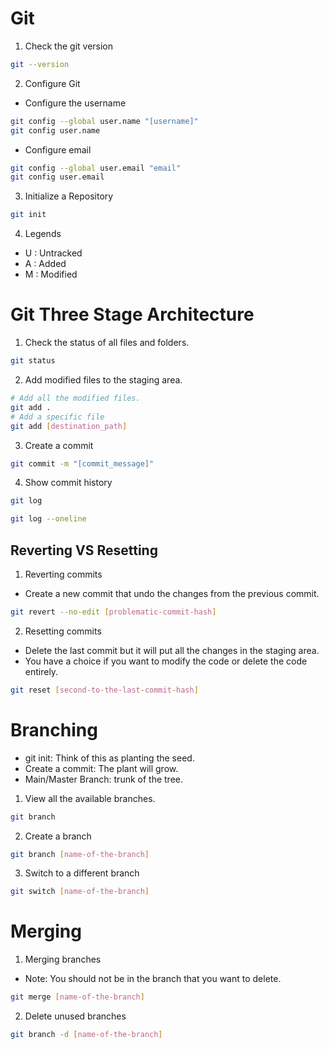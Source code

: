 # Git

1. Check the git version

```bash
git --version
```

2. Configure Git

- Configure the username

```bash
git config --global user.name "[username]"
git config user.name
```

- Configure email

```bash
git config --global user.email "email"
git config user.email
```

3. Initialize a Repository

```bash
git init
```

4. Legends

- U : Untracked
- A : Added
- M : Modified

# Git Three Stage Architecture

1. Check the status of all files and folders.

```bash
git status
```

2. Add modified files to the staging area.

```bash
# Add all the modified files.
git add .
# Add a specific file
git add [destination_path]
```

3. Create a commit

```bash
git commit -m "[commit_message]"
```

4. Show commit history

```bash
git log
```

```bash
git log --oneline
```

## Reverting VS Resetting
1. Reverting commits
- Create a new commit that undo the changes from the previous commit.
```bash
git revert --no-edit [problematic-commit-hash]
```

2. Resetting commits
- Delete the last commit but it will put all the changes in the staging area.
- You have a choice if you want to modify the code or delete the code entirely.
```bash
git reset [second-to-the-last-commit-hash]
```

# Branching
- git init: Think of this as planting the seed.
- Create a commit: The plant will grow.
- Main/Master Branch: trunk of the tree.

1. View all the available branches.
```bash
git branch
```
2. Create a branch
```bash
git branch [name-of-the-branch]
```
3. Switch to a different branch
```bash
git switch [name-of-the-branch]
```

# Merging
1. Merging branches
- Note: You should not be in the branch that you want to delete.
```bash
git merge [name-of-the-branch]
```

2. Delete unused branches
```bash
git branch -d [name-of-the-branch]
```
